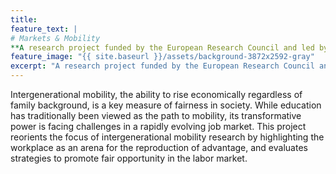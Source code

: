 ```yaml
---
title: 
feature_text: | 
# Markets & Mobility
**A research project funded by the European Research Council and led by Per Engzell at University College London.**
feature_image: "{{ site.baseurl }}/assets/background-3872x2592-gray"
excerpt: "A research project funded by the European Research Council and led by Per Engzell at University College London."
---
```


Intergenerational mobility, the ability to rise economically regardless of family background, is a key measure of fairness in society. While education has traditionally been viewed as the path to mobility, its transformative power is facing challenges in a rapidly evolving job market. This project reorients the focus of intergenerational mobility research by highlighting the workplace as an arena for the reproduction of advantage, and evaluates strategies to promote fair opportunity in the labor market.
